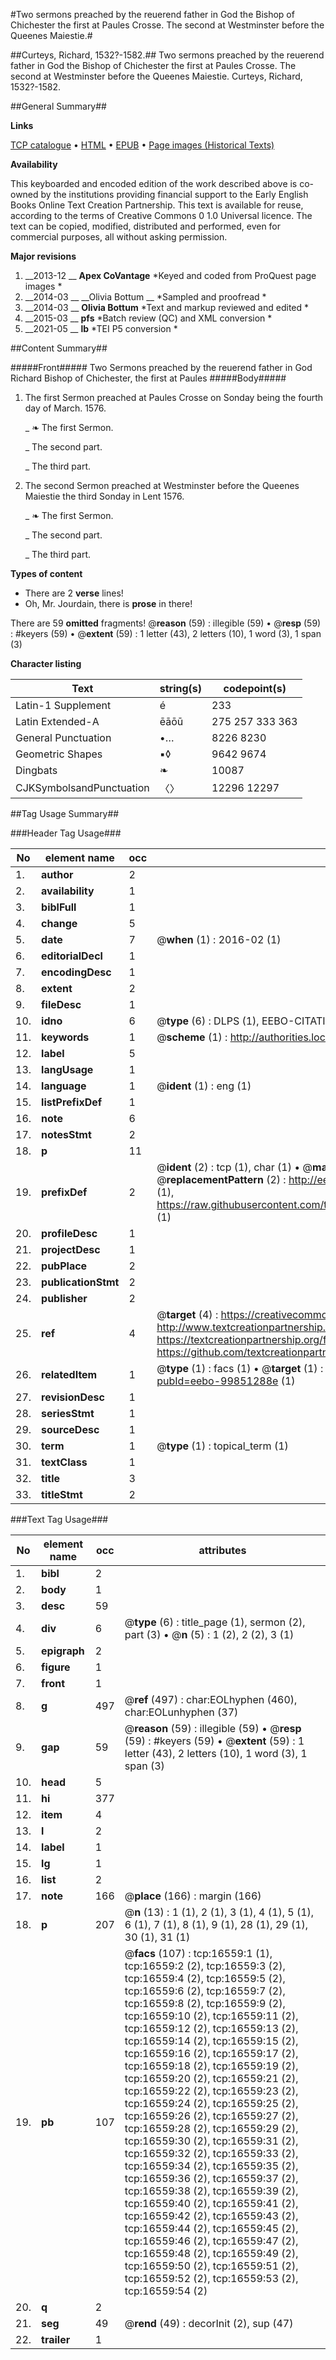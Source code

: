 #Two sermons preached by the reuerend father in God the Bishop of Chichester the first at Paules Crosse. The second at Westminster before the Queenes Maiestie.#

##Curteys, Richard, 1532?-1582.##
Two sermons preached by the reuerend father in God the Bishop of Chichester the first at Paules Crosse. The second at Westminster before the Queenes Maiestie.
Curteys, Richard, 1532?-1582.

##General Summary##

**Links**

[TCP catalogue](http://www.ota.ox.ac.uk/tcp/)  • 
[HTML](http://tei.it.ox.ac.uk/tcp/Texts-HTML/free/A19/A19722.html)  • 
[EPUB](http://tei.it.ox.ac.uk/tcp/Texts-EPUB/free/A19/A19722.epub) • 
[Page images (Historical Texts)](https://historicaltexts.jisc.ac.uk/eebo-99851288e)

**Availability**

This keyboarded and encoded edition of the work described above is co-owned by the
    institutions providing financial support to the Early English Books Online Text Creation
    Partnership. This text is available for reuse, according to the terms of  Creative Commons 0 1.0 Universal
    licence. The text can be copied, modified, distributed and performed, even for commercial
    purposes, all without asking permission.

**Major revisions**

1. __2013-12 __ __Apex CoVantage__ *Keyed and coded from ProQuest page images *
1. __2014-03 __ __Olivia Bottum __ *Sampled and proofread *
1. __2014-03 __ __Olivia Bottum__ *Text and markup reviewed and edited *
1. __2015-03 __ __pfs__ *Batch review (QC) and XML conversion *
1. __2021-05 __ __lb__ *TEI P5 conversion *

##Content Summary##

#####Front#####
Two Sermons preached by the reuerend father in God Richard Bishop of Chichester, the first at Paules
#####Body#####

1. The first Sermon preached at Paules Crosse on Sonday being the fourth day of March. 1576.

    _ ❧ The first Sermon.

    _ The second part.

    _ The third part.

1. The second Sermon preached at Westminster before the Queenes Maiestie the third Sonday in Lent 1576.

    _ ❧ The first Sermon.

    _ The second part.

    _ The third part.

**Types of content**

  * There are 2 **verse** lines!
  * Oh, Mr. Jourdain, there is **prose** in there!

There are 59 **omitted** fragments! 
 @__reason__ (59) : illegible (59)  •  @__resp__ (59) : #keyers (59)  •  @__extent__ (59) : 1 letter (43), 2 letters (10), 1 word (3), 1 span (3)

**Character listing**


|Text|string(s)|codepoint(s)|
|---|---|---|
|Latin-1 Supplement|é|233|
|Latin Extended-A|ēāōū|275 257 333 363|
|General Punctuation|•…|8226 8230|
|Geometric Shapes|▪◊|9642 9674|
|Dingbats|❧|10087|
|CJKSymbolsandPunctuation|〈〉|12296 12297|

##Tag Usage Summary##

###Header Tag Usage###

|No|element name|occ|attributes|
|---|---|---|---|
|1.|__author__|2||
|2.|__availability__|1||
|3.|__biblFull__|1||
|4.|__change__|5||
|5.|__date__|7| @__when__ (1) : 2016-02 (1)|
|6.|__editorialDecl__|1||
|7.|__encodingDesc__|1||
|8.|__extent__|2||
|9.|__fileDesc__|1||
|10.|__idno__|6| @__type__ (6) : DLPS (1), EEBO-CITATION (1), VID (1), EEBO-PROQUEST (1), STC (2)|
|11.|__keywords__|1| @__scheme__ (1) : http://authorities.loc.gov/ (1)|
|12.|__label__|5||
|13.|__langUsage__|1||
|14.|__language__|1| @__ident__ (1) : eng (1)|
|15.|__listPrefixDef__|1||
|16.|__note__|6||
|17.|__notesStmt__|2||
|18.|__p__|11||
|19.|__prefixDef__|2| @__ident__ (2) : tcp (1), char (1)  •  @__matchPattern__ (2) : ([0-9\-]+):([0-9IVX]+) (1), (.+) (1)  •  @__replacementPattern__ (2) : http://eebo.chadwyck.com/downloadtiff?vid=$1&page=$2 (1), https://raw.githubusercontent.com/textcreationpartnership/Texts/master/tcpchars.xml#$1 (1)|
|20.|__profileDesc__|1||
|21.|__projectDesc__|1||
|22.|__pubPlace__|2||
|23.|__publicationStmt__|2||
|24.|__publisher__|2||
|25.|__ref__|4| @__target__ (4) : https://creativecommons.org/publicdomain/zero/1.0/ (1), http://www.textcreationpartnership.org/docs/. (1), https://textcreationpartnership.org/faq/#faq05 (1), https://github.com/textcreationpartnership (1)|
|26.|__relatedItem__|1| @__type__ (1) : facs (1)  •  @__target__ (1) : https://data.historicaltexts.jisc.ac.uk/view?pubId=eebo-99851288e (1)|
|27.|__revisionDesc__|1||
|28.|__seriesStmt__|1||
|29.|__sourceDesc__|1||
|30.|__term__|1| @__type__ (1) : topical_term (1)|
|31.|__textClass__|1||
|32.|__title__|3||
|33.|__titleStmt__|2||


###Text Tag Usage###

|No|element name|occ|attributes|
|---|---|---|---|
|1.|__bibl__|2||
|2.|__body__|1||
|3.|__desc__|59||
|4.|__div__|6| @__type__ (6) : title_page (1), sermon (2), part (3)  •  @__n__ (5) : 1 (2), 2 (2), 3 (1)|
|5.|__epigraph__|2||
|6.|__figure__|1||
|7.|__front__|1||
|8.|__g__|497| @__ref__ (497) : char:EOLhyphen (460), char:EOLunhyphen (37)|
|9.|__gap__|59| @__reason__ (59) : illegible (59)  •  @__resp__ (59) : #keyers (59)  •  @__extent__ (59) : 1 letter (43), 2 letters (10), 1 word (3), 1 span (3)|
|10.|__head__|5||
|11.|__hi__|377||
|12.|__item__|4||
|13.|__l__|2||
|14.|__label__|1||
|15.|__lg__|1||
|16.|__list__|2||
|17.|__note__|166| @__place__ (166) : margin (166)|
|18.|__p__|207| @__n__ (13) : 1 (1), 2 (1), 3 (1), 4 (1), 5 (1), 6 (1), 7 (1), 8 (1), 9 (1), 28 (1), 29 (1), 30 (1), 31 (1)|
|19.|__pb__|107| @__facs__ (107) : tcp:16559:1 (1), tcp:16559:2 (2), tcp:16559:3 (2), tcp:16559:4 (2), tcp:16559:5 (2), tcp:16559:6 (2), tcp:16559:7 (2), tcp:16559:8 (2), tcp:16559:9 (2), tcp:16559:10 (2), tcp:16559:11 (2), tcp:16559:12 (2), tcp:16559:13 (2), tcp:16559:14 (2), tcp:16559:15 (2), tcp:16559:16 (2), tcp:16559:17 (2), tcp:16559:18 (2), tcp:16559:19 (2), tcp:16559:20 (2), tcp:16559:21 (2), tcp:16559:22 (2), tcp:16559:23 (2), tcp:16559:24 (2), tcp:16559:25 (2), tcp:16559:26 (2), tcp:16559:27 (2), tcp:16559:28 (2), tcp:16559:29 (2), tcp:16559:30 (2), tcp:16559:31 (2), tcp:16559:32 (2), tcp:16559:33 (2), tcp:16559:34 (2), tcp:16559:35 (2), tcp:16559:36 (2), tcp:16559:37 (2), tcp:16559:38 (2), tcp:16559:39 (2), tcp:16559:40 (2), tcp:16559:41 (2), tcp:16559:42 (2), tcp:16559:43 (2), tcp:16559:44 (2), tcp:16559:45 (2), tcp:16559:46 (2), tcp:16559:47 (2), tcp:16559:48 (2), tcp:16559:49 (2), tcp:16559:50 (2), tcp:16559:51 (2), tcp:16559:52 (2), tcp:16559:53 (2), tcp:16559:54 (2)|
|20.|__q__|2||
|21.|__seg__|49| @__rend__ (49) : decorInit (2), sup (47)|
|22.|__trailer__|1||
